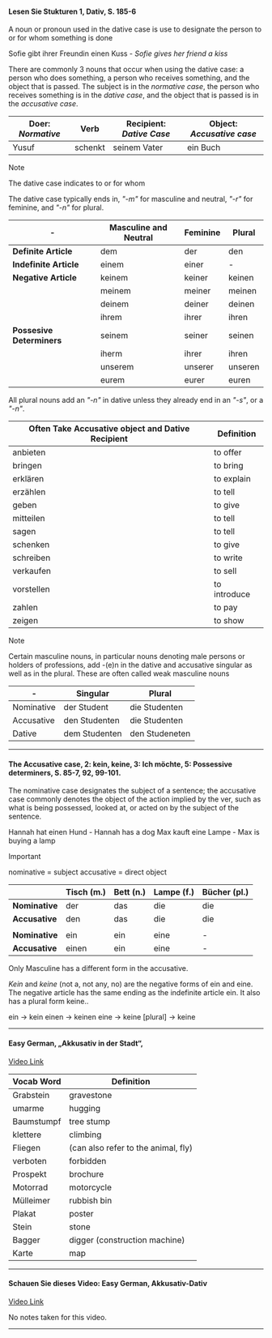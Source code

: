 #### Lesen Sie Stukturen 1, Dativ, S. 185-6

A noun or pronoun used in the dative case is use to designate the person to or for whom something is done

Sofie gibt ihrer Freundin einen Kuss - _Sofie gives her friend a kiss_

There are commonly 3 nouns that occur when using the dative case: a person who does something, a person who receives something, and the object that is passed. The subject is in the _normative case_, the person who receives something is in the _dative case_, and the object that is passed is in the _accusative case_.

| Doer: _Normative_ | Verb | Recipient: _Dative Case_ | Object: _Accusative case_ |
| ---- | ---- | ---- | ---- |
| Yusuf | schenkt | seinem Vater | ein Buch |

> [!NOTE]
> The dative case indicates to or for whom


The dative case typically ends in, _"-m"_ for masculine and neutral, _"-r"_ for feminine, and _"-n"_
for plural. 

  
| - | Masculine and Neutral | Feminine | Plural |
| ---- | ---- | ---- | ---- |
| <b>Definite Article</b> | dem | der  | den |
| <b>Indefinite Article</b> | einem | einer | - |
| <b>Negative Article</b> | keinem | keiner | keinen |
|  | meinem | meiner | meinen |
|  | deinem | deiner | deinen |
|  | ihrem | ihrer | ihren |
| <b>Possesive Determiners</b> | seinem | seiner | seinen |
|  | iherm | ihrer | ihren |
|  | unserem | unserer | unseren |
|  | eurem | eurer | euren |

All plural nouns add an _"-n"_ in dative unless they already end in an _"-s"_, or a _"-n"_. 

| Often Take Accusative object and Dative Recipient | Definition |
| ---- | ---- |
| anbieten | to offer |
| bringen | to bring |
| erklären | to explain |
| erzählen | to tell |
| geben | to give |
| mitteilen | to tell |
| sagen | to tell |
| schenken | to give |
| schreiben | to write |
| verkaufen | to sell |
| vorstellen | to introduce |
| zahlen | to pay |
| zeigen | to show |

> [!NOTE]
> Certain masculine nouns, in particular nouns denoting male persons or holders of professions, add -(e)n in the dative and accusative singular as well as in the plural. These are often called weak masculine nouns

| - | Singular | Plural |
| ---- | ---- | ---- |
| Nominative | der Student | die Studenten |
| Accusative | den Studenten | die Studenten |
| Dative | dem Studenten | den Studeneten |

****

#### The Accusative case, 2: kein, keine, 3: Ich möchte, 5: Possessive determiners, S. 85-7, 92, 99-101.

The nominative case designates the subject of a sentence; the accusative case commonly denotes the object of the action implied by the ver, such as what is being possessed, looked at, or acted on by the subject of the sentence. 

Hannah hat einen Hund - Hannah has a dog
Max kauft eine Lampe - Max is buying a lamp

>[!Important]
>nominative = subject
>accusative = direct object


|            | Tisch (m.) | Bett (n.) | Lampe (f.) | Bücher (pl.) |
|------------|------------|-----------|------------|--------------|
| **Nominative** | der        | das       | die        | die          |
| **Accusative** | den        | das       | die        | die          |
|            |            |           |            |              |
| **Nominative** | ein        | ein       | eine       | -            |
| **Accusative** | einen      | ein       | eine       | -            |


Only Masculine has a different form in the accusative.

_Kein_ and _keine_ (not a, not any, no) are the negative forms of ein and eine. The negative article has the same ending as the indefinite article ein. It also has a plural form keine..

ein -> kein
einen -> keinen
eine -> keine
[plural] -> keine

****

#### Easy German, „Akkusativ in der Stadt“,

[Video Link](https://www.youtube.com/watch?v=ZgmVwPjTtM4)


| Vocab Word | Definition                        |
|------------|----------------------------------|
| Grabstein  | gravestone                       |
| umarme     | hugging                          |
| Baumstumpf | tree stump                       |
| klettere   | climbing                         |
| Fliegen    | (can also refer to the animal, fly) |
| verboten   | forbidden                        |
| Prospekt   | brochure                         |
| Motorrad   | motorcycle                       |
| Mülleimer  | rubbish bin                      |
| Plakat     | poster                           |
| Stein      | stone                            |
| Bagger     | digger (construction machine)    |
| Karte      | map                              |


****

#### Schauen Sie dieses Video: Easy German, Akkusativ-Dativ

[Video Link](https://www.youtube.com/watch?v=Uab5EC28h1w&t=15s)

No notes taken for this video.

****

